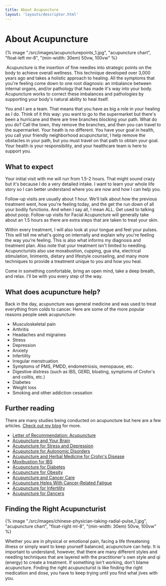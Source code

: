 ```yaml
---
title: About Acupuncture
layout: 'layouts/descriptor.html'
---
```

# About Acupuncture

​{% image "./src/images/acupuncturepoints_1.jpg", "acupuncture chart", "float-left mr-8", "(min-width: 30em) 50vw, 100vw" %}

​
Acupuncture is the insertion of fine needles into strategic points on the body to achieve overall wellness. This technique developed over 3,000 years ago and takes a holistic approach to healing. All the symptoms that you're feeling come down to one root diagnosis: an imbalance between internal organs, and/or pathology that has made it's way into your body. Acupuncture works to correct these imbalances and pathologies by supporting your body's natural ability to heal itself.

You and I are a team. That means that you have as big a role in your healing as I do. Think of it this way: you want to go to the supermarket but there's been a hurricane and there are tree branches blocking your path. What do you do? Call the town, they remove the branches, and then you can travel to the supermarket. Your heath is no different. You have your goal in health, you call your friendly neighborhood acupuncturist, I help remove the obstacles in your path, but you must travel on that path to obtain your goal. Your health is your responsibility, and your healthcare team is here to support you. 
​
## What to expect

Your initial visit with me will run from 1.5-2 hours. That might sound crazy but it's because I do a very detailed intake. I want to learn your whole life story so I can better understand where you are now and how I can help you.

Follow-up visits are usually about 1 hour. We'll talk about how the previous treatment went, how you're feeling today, and the get the run down of all your bodily functions. And when I say all, I mean ALL. Get used to talking about poop. 
Follow-up visits for Facial Acupuncture will generally take about an 1.5 hours as there are extra steps that are taken to treat your skin.

Within every treatment, I will also look at your tongue and feel your pulses. This will tell me what's going on internally and explain why you're feeling the way you're feeling. This is also what informs my diagnosis and treatment plan. Also note that your treatment isn't limited to needling. Acupuncturists also use moxabustion, cupping, gua sha, electrical stimulation, liniments, dietary and lifestyle counseling, and many more techniques to provide a treatment unique to you and how you heal.

Come in something comfortable, bring an open mind, take a deep breath, and relax. I'll be with you every step of the way. 
​
## What does acupuncture help?

Back in the day, acupuncture was general medicine and was used to treat everything from colds to cancer. Here are some of the more popular reasons people seek acupuncture:
​
- Musculoskeletal  pain
- Arthritis
- Headaches and migraines
- Stress
- Depression
- Anxiety
- Infertility
- Irregular menstruation
- Symptoms of PMS, PMDD, endometriosis, menopause, etc.
- ​Digestive distress (such as IBS, GERD, bloating, symptoms of Crohn's and colitis, etc.)
- Diabetes
- Weight loss
- Smoking and other addiction cessation​
 ​
## Further reading
 
There are many studies being conducted on acupuncture but here are a few articles. [Check out my blog](/blog) for more.

- [Letter of Recommendation: Acupuncture](https://www.nytimes.com/2016/03/20/magazine/letter-of-recommendation-acupuncture.html?smid=fb-nytimes&smtyp=cur)
- [Acupuncture and Your Brain](https://www.autonomicneuroscience.com/article/S1566-0702(15)00035-1/fulltext)
- [Acupuncture for Stress and Depression](https://www.psychologytoday.com/us/blog/renaissance-woman/201509/acupuncture-stress-and-depression-yes-please)
- [Acupuncture for Autonomic Disorders](https://www.ncbi.nlm.nih.gov/pmc/articles/PMC3677642/)
- [Acupuncture and Herbal Medicine for Crohn's Disease](https://pubmed.ncbi.nlm.nih.gov/30985690/)
- [Moxibustion for IBS](https://pubmed.ncbi.nlm.nih.gov/30574173/)
- [Acupuncture for Diabetes](https://www.medicalnewstoday.com/articles/319618)
- [Acupuncture for Obesity](https://www.ncbi.nlm.nih.gov/pmc/articles/PMC6378065/)
- [Acupuncture and Cancer Care](https://www.ncbi.nlm.nih.gov/pmc/articles/PMC2642987/)
- [Acupuncture Helps With Cancer-Related Fatigue](https://ascopubs.org/doi/full/10.1200/JCO.2012.41.6222)
- [Acupuncture for Infertility](https://www.ncbi.nlm.nih.gov/pmc/articles/PMC6182526/)
- [Acupuncture for Dancers](https://www.dancespirit.com/acupuncture-for-dancers-what-to-expect-and-how-it-works-2474149475.html)
​

## Finding the Right Acupuncturist

​{% image "./src/images/chinese-physician-taking-radial-pulse_1.jpg", "acupuncture chart", "float-right ml-8", "(min-width: 30em) 50vw, 100vw" %}

​Whether you are in physical or emotional pain, facing a life threatening illness or simply want to keep yourself balanced, acupuncture can help. It is important to understand, however, that there are many different styles and needling techniques that are layered with the practitioner's own style and qi (energy) to create a treatment. If something isn't working, don't blame acupuncture. Finding the right acupuncturist is like finding the right medication and dose, you have to keep trying until you find what jives with you.